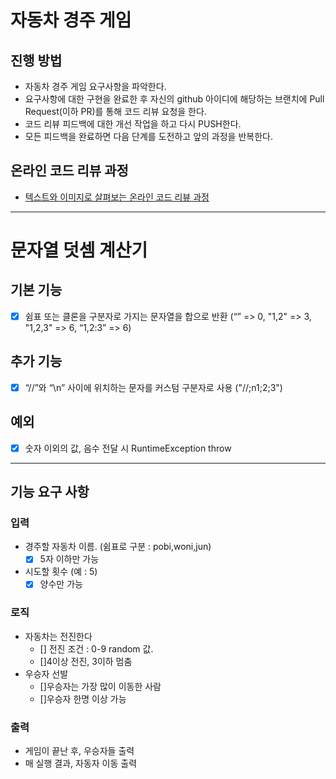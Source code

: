 # 자동차 경주 게임

## 진행 방법

* 자동차 경주 게임 요구사항을 파악한다.
* 요구사항에 대한 구현을 완료한 후 자신의 github 아이디에 해당하는 브랜치에 Pull Request(이하 PR)를 통해 코드 리뷰 요청을 한다.
* 코드 리뷰 피드백에 대한 개선 작업을 하고 다시 PUSH한다.
* 모든 피드백을 완료하면 다음 단계를 도전하고 앞의 과정을 반복한다.

## 온라인 코드 리뷰 과정
* [텍스트와 이미지로 살펴보는 온라인 코드 리뷰 과정](https://github.com/next-step/nextstep-docs/tree/master/codereview)

----
# 문자열 덧셈 계산기
## 기본 기능
- [x] 쉼표 또는 클론을 구분자로 가지는 문자열을 합으로 반환 (“” => 0, "1,2" => 3, "1,2,3" => 6, “1,2:3” => 6)
## 추가 기능
- [x] “//”와 “\n” 사이에 위치하는 문자를 커스텀 구분자로 사용 ("//\;n1;2;3")

## 예외
- [x] 숫자 이외의 값, 음수 전달 시 RuntimeException throw

----
## 기능 요구 사항

### 입력

- 경주할 자동차 이름. (쉼표로 구분 : pobi,woni,jun)
    - [x] 5자 이하만 가능
- 시도할 횟수 (예 : 5)
    - [x] 양수만 가능

### 로직

- 자동차는 전진한다
    - [] 전진 조건 : 0-9 random 값.
    - []4이상 전진, 3이하 멈춤
- 우승자 선발
    - []우승자는 가장 많이 이동한 사람
    - []우승자 한명 이상 가능

### 출력

- 게임이 끝난 후, 우승자들 출력
- 매 실행 결과, 자동자 이동 출력 
